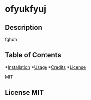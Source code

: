 # ofyukfyuj

  ## Description 
  
  fghdh

  ## Table of Contents

  *[Installation](#installation)
  *[Usage](#usage)
  *[Credits](#credits)
  *[License](#license)

  MIT

  ## License MIT


